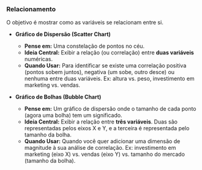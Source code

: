 ### **Relacionamento**

O objetivo é mostrar como as variáveis se relacionam entre si.

*   **Gráfico de Dispersão (Scatter Chart)**
    *   **Pense em:** Uma constelação de pontos no céu.
    *   **Ideia Central:** Exibir a relação (ou correlação) entre **duas variáveis** numéricas.
    *   **Quando Usar:** Para identificar se existe uma correlação positiva (pontos sobem juntos), negativa (um sobe, outro desce) ou nenhuma entre duas variáveis. Ex: altura vs. peso, investimento em marketing vs. vendas.

*   **Gráfico de Bolhas (Bubble Chart)**
    *   **Pense em:** Um gráfico de dispersão onde o tamanho de cada ponto (agora uma bolha) tem um significado.
    *   **Ideia Central:** Exibir a relação entre **três variáveis**. Duas são representadas pelos eixos X e Y, e a terceira é representada pelo tamanho da bolha.
    *   **Quando Usar:** Quando você quer adicionar uma dimensão de magnitude à sua análise de correlação. Ex: investimento em marketing (eixo X) vs. vendas (eixo Y) vs. tamanho do mercado (tamanho da bolha).

